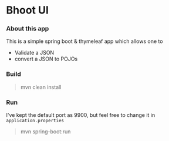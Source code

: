 # Bhoot UI

### About this app
This is a simple spring boot & thymeleaf app which allows one to
* Validate a JSON
* convert a JSON to POJOs

### Build
> mvn clean install


### Run
I've kept the default port as 9900, but feel free to change it in `application.properties`

> mvn spring-boot:run
